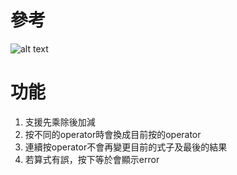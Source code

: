 # 參考
![alt text](https://lh3.googleusercontent.com/qBR_BKpWSFQ3XA-LnTpa6R9jtCJXZA9YPKPN1VHhpeNqRhtaZl6T1PkGg8PgSWxe02_FX8csCGQ74gwQiL0LMxNPdhK8-EzO2TAdWH4w4YMz1VRBHOuaJxh8_unU5YvvJxlg6mjuHFXN9sVMc9RsWtVNjDZvdvfX1p6GWvgExB0VScghIIsOGlN3-a4rq8SF-wVVjm0XbN-lvvvgbEHwLo9NvEEPpwruN8bxmYEFxOK2oj-_x1B1T5u9fUMwvrHODWJdCX2hNDV0GdjBA4KRw0VSw21m0cUxKHPO7NVumFdedHnmGlnr5GuHuN5vHuLmxmM85f9QyYkFsCjeArsKgAIy81t-Vr5sZu5SiV3aQX3vLaKRmLcKAMzMI7UsXvvPVZ4MfCPm2XQ8eWTb62Qs3RdRes4xQyqo_v-dMOL6nvvIsIwHnCevPUqlsCceGWE01NdBIfA7CL7zUxz-CuoWe60u1aWFP2jIUpYPV13j8RWYuI9MGsBf1H3Jb6M4NFUmHs7m1lIbBmH4VtJcYRu--0OVuAMDALgPERH_LzkXAKJcd4NtP6UuLN7YXGsuxnoO8ec59m5WbCljU_boel8gTNPNb6K5RXprXy-u-MQSIn7AVOZQs9tsUbzhROXyeYmAQnWEgp2dkegFIzX1hRsBRrPgZjoCnpgcOJGiPJLkEGxyKeOR2diujNbR6z_sF5B_bRQv_yxU1wdlPZAkq19Ut6E=w407-h903-no?authuser=0)

# 功能
1. 支援先乘除後加減
2. 按不同的operator時會換成目前按的operator
3. 連續按operator不會再變更目前的式子及最後的結果
4. 若算式有誤，按下等於會顯示error
